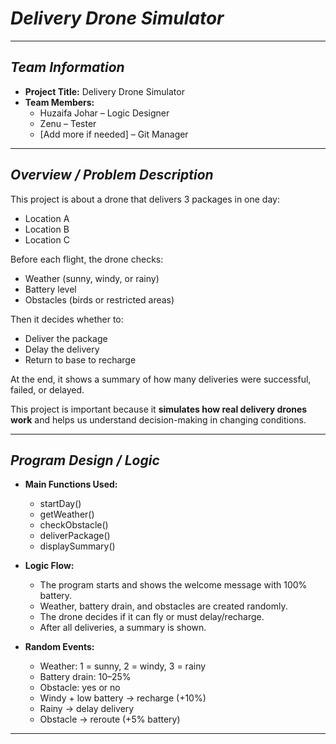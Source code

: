 # *Delivery Drone Simulator*

---

## *Team Information*
* **Project Title:** Delivery Drone Simulator  
* **Team Members:**  
  * Huzaifa Johar – Logic Designer  
  * Zenu – Tester  
  * [Add more if needed] – Git Manager  
---

## *Overview / Problem Description*
This project is about a drone that delivers 3 packages in one day:  
* Location A  
* Location B  
* Location C  

Before each flight, the drone checks:  
* Weather (sunny, windy, or rainy)  
* Battery level  
* Obstacles (birds or restricted areas)  

Then it decides whether to:  
* Deliver the package  
* Delay the delivery  
* Return to base to recharge  

At the end, it shows a summary of how many deliveries were successful, failed, or delayed.

This project is important because it **simulates how real delivery drones work** and helps us understand decision-making in changing conditions.

---

## *Program Design / Logic*
* **Main Functions Used:**
  * startDay()
  * getWeather()
  * checkObstacle()
  * deliverPackage()
  * displaySummary()

* **Logic Flow:**
  * The program starts and shows the welcome message with 100% battery.  
  * Weather, battery drain, and obstacles are created randomly.  
  * The drone decides if it can fly or must delay/recharge.  
  * After all deliveries, a summary is shown.

* **Random Events:**
  * Weather: 1 = sunny, 2 = windy, 3 = rainy  
  * Battery drain: 10–25%  
  * Obstacle: yes or no  
  * Windy + low battery → recharge (+10%)  
  * Rainy → delay delivery  
  * Obstacle → reroute (+5% battery)

---




